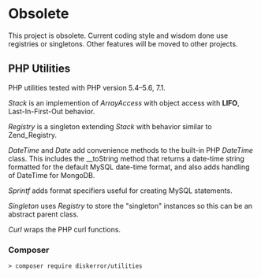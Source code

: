 # Obsolete
This project is obsolete. Current coding style and wisdom done use registries or singletons. Other features will be moved to other projects.

## PHP Utilities

PHP utilities tested with PHP version 5.4–5.6, 7.1.

*Stack* is an implemention of *ArrayAccess* with object access with **LIFO**, Last-In-First-Out behavior.

*Registry* is a singleton extending *Stack* with behavior similar to Zend_Registry.

*DateTime* and *Date* add convenience methods to the built-in PHP *DateTime* class. This includes the __toString method that returns a date-time string formatted for the default MySQL date-time format, and also adds handling of DateTime for MongoDB.

*Sprintf* adds format specifiers useful for creating MySQL statements.

*Singleton* uses *Registry* to store the "singleton" instances so this can be an abstract parent class.

*Curl* wraps the PHP curl functions.

### Composer
```
> composer require diskerror/utilities
```
